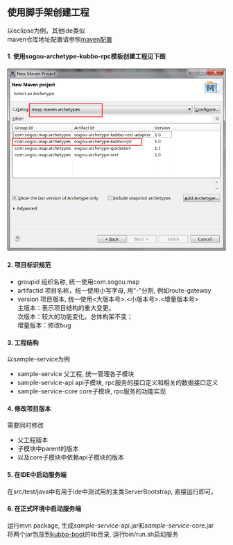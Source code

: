## 使用脚手架创建工程  
以eclipse为例，其他ide类似  
maven仓库地址配置请参照[maven配置](maven.md)
#### 1. 使用sogou-archetype-kubbo-rpc模板创建工程见下图  
![创建Maven工程](new-maven-project.png)  

#### 2. 项目标识规范  
* groupid 组织名称, 统一使用com.sogou.map  
* artifactid 项目名称，统一使用小写字母, 用"-"分割, 例如route-gateway  
* version 项目版本, 统一使用<大版本号>.<小版本号>.<增量版本号>  
主版本：表示项目结构的重大变更。  
次版本：较大的功能变化。总体构架不变；  
增量版本：修改bug  

#### 3. 工程结构
以sample-service为例  
* sample-service 父工程, 统一管理各子模块  
* sample-service-api api子模块, rpc服务的接口定义和相关的数据接口定义
* sample-service-core core子模块, rpc服务的功能实现  

#### 4. 修改项目版本
需要同时修改
* 父工程版本  
* 子模块中parent的版本  
* 以及core子模块中依赖api子模块的版本

#### 5. 在IDE中启动服务端
在src/test/java中有用于ide中测试用的主类ServerBootstrap, 直接运行即可。

#### 6. 在正式环境中启动服务端
运行mvn package, 生成*sample-service*-api.jar和*sample-service*-core.jar  
将两个jar包放到[kubbo-boot](http://release.mssp.sogou/kubbo/kubbo-boot-latest.tar.gz)的lib目录, 运行bin/run.sh启动服务


